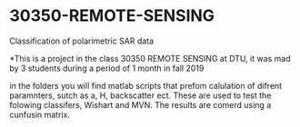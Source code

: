 # 30350-REMOTE-SENSING
Classification of polarimetric SAR data

*This is a project in the class 30350 REMOTE SENSING at DTU, it was mad by 3 students during a period of 1 month in fall 2019


in the folders you will find matlab scripts that prefom calulation of difrent paramnters, sutch as a, H, backscatter ect. These are used to test the folowing classifers, Wishart and MVN. The results are comerd using a cunfusin matrix.
